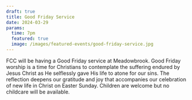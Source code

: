 ```yaml
---
draft: true
title: Good Friday Service
date: 2024-03-29
params:
  time: 7pm
  featured: true
  image: /images/featured-events/good-friday-service.jpg
---
```

FCC will be having a Good Friday service at Meadowbrook. Good Friday worship is a time for Christians to contemplate the suffering endured by Jesus Christ as He selflessly gave His life to atone for our sins. The reflection deepens our gratitude and joy that accompanies our celebration of new life in Christ on Easter Sunday. Children are welcome but no childcare will be available.
